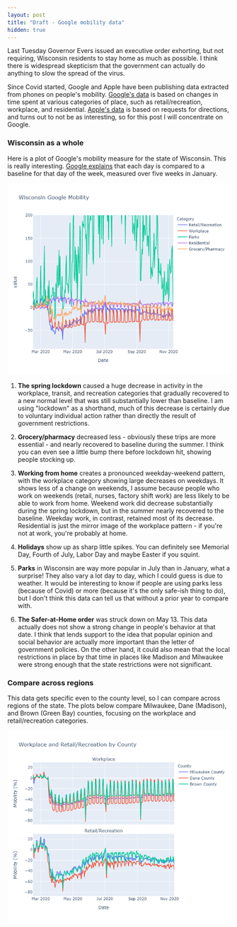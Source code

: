 ```yaml
---
layout: post
title: "Draft - Google mobility data"
hidden: true
---
```


Last Tuesday Governor Evers issued an executive order exhorting, but not requiring, Wisconsin residents to stay home as much as possible. I think there is widespread skepticism that the government can actually do anything to slow the spread of the virus.

Since Covid started, Google and Apple have been publishing data extracted from phones on people's mobility. [Google's data](https://www.google.com/covid19/mobility/) is based on changes in time spent at various categories of place, such as retail/recreation, workplace, and residential. [Apple's data](https://covid19.apple.com/mobility) is based on requests for directions, and turns out to not be as interesting, so for this post I will concentrate on Google.

### Wisconsin as a whole
Here is a plot of Google's mobility measure for the state of Wisconsin. This is really interesting. [Google explains](https://support.google.com/covid19-mobility/answer/9824897?hl=en&ref_topic=9822927) that each day is compared to a baseline for that day of the week, measured over five weeks in January. 

![Google mobility WI](../assets/Mobility-Google-WI_2020-11-14.png)

1. **The spring lockdown** caused a huge decrease in activity in the workplace, transit, and recreation categories that gradually recovered to a new normal level that was still substantially lower than baseline. I am using "lockdown" as a shorthand, much of this decrease is certainly due to voluntary individual action rather than directly the result of government restrictions.

1. **Grocery/pharmacy** decreased less - obviously these trips are more essential - and nearly recovered to baseline during the summer. I think you can even see a little bump there before lockdown hit, showing people stocking up. 

1. **Working from home** creates a pronounced weekday-weekend pattern, with the workplace category showing large decreases on weekdays. It shows less of a change on weekends, I assume because people who work on weekends (retail, nurses, factory shift work) are less likely to be able to work from home. Weekend work did decrease substantially during the spring lockdown, but in the summer nearly recovered to the baseline. Weekday work, in contrast, retained most of its decrease. Residential is just the mirror image of the workplace pattern - if you're not at work, you're probably at home.

1. **Holidays** show up as sharp little spikes. You can definitely see Memorial Day, Fourth of July, Labor Day and maybe Easter if you squint.

1. **Parks** in Wisconsin are way more popular in July than in January, what a surprise! They also vary a lot day to day, which I could guess is due to weather. It would be interesting to know if people are using parks less (because of Covid) or more (because it's the only safe-ish thing to do), but I don't think this data can tell us that without a prior year to compare with.

1. **The Safer-at-Home order** was struck down on May 13. This data actually does not show a strong change in people's behavior at that date. I think that lends support to the idea that popular opinion and social behavior are actually more important than the letter of government policies. On the other hand, it could also mean that the local restrictions in place by that time in places like Madison and Milwaukee were strong enough that the state restrictions were not significant.

### Compare across regions
This data gets specific even to the county level, so I can compare across regions of the state. The plots below compare Milwaukee, Dane (Madison), and Brown (Green Bay) counties, focusing on the workplace and retail/recreation categories.

![Google mobility 3-county](../assets/Mobility-Google-3county_2020-11-14.png)
